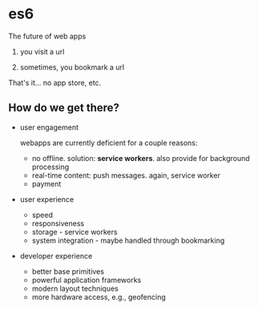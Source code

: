 # es6

The future of web apps

1. you visit a url

2. sometimes, you bookmark a url

That's it... no app store, etc.


## How do we get there?

- user engagement

  webapps are currently deficient for a couple reasons:
    - no offline. solution: **service workers**. also provide for background processing
    - real-time content: push messages. again, service worker
    - payment

- user experience
  - speed
  - responsiveness
  - storage - service workers
  - system integration - maybe handled through bookmarking

- developer experience
  - better base primitives
  - powerful application frameworks
  - modern layout techniques
  - more hardware access, e.g., geofencing
